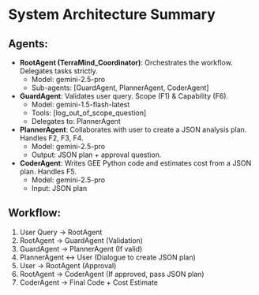 <!--
TARGET: GenAI model.
USAGE: A highly-condensed, machine-readable summary of the system architecture for providing context to the AI.
-->

# System Architecture Summary

## Agents:
- **RootAgent (TerraMind_Coordinator)**: Orchestrates the workflow. Delegates tasks strictly.
  - Model: gemini-2.5-pro
  - Sub-agents: [GuardAgent, PlannerAgent, CoderAgent]
- **GuardAgent**: Validates user query. Scope (F1) & Capability (F6).
  - Model: gemini-1.5-flash-latest
  - Tools: [log_out_of_scope_question]
  - Delegates to: PlannerAgent
- **PlannerAgent**: Collaborates with user to create a JSON analysis plan. Handles F2, F3, F4.
  - Model: gemini-2.5-pro
  - Output: JSON plan + approval question.
- **CoderAgent**: Writes GEE Python code and estimates cost from a JSON plan. Handles F5.
  - Model: gemini-2.5-pro
  - Input: JSON plan

## Workflow:
1. User Query -> RootAgent
2. RootAgent -> GuardAgent (Validation)
3. GuardAgent -> PlannerAgent (If valid)
4. PlannerAgent <-> User (Dialogue to create JSON plan)
5. User -> RootAgent (Approval)
6. RootAgent -> CoderAgent (If approved, pass JSON plan)
7. CoderAgent -> Final Code + Cost Estimate
